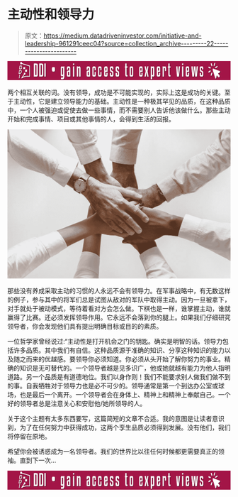 # 主动性和领导力

> 原文：<https://medium.datadriveninvestor.com/initiative-and-leadership-961291ceec04?source=collection_archive---------22----------------------->

[![](img/679701762ed40ae906f78b0ab6ce9383.png)](http://www.track.datadriveninvestor.com/IntelSplit)

两个相互关联的词。没有领导，成功是不可能实现的，实际上这是成功的关键。至于主动性，它是建立领导能力的基础。主动性是一种极其罕见的品质，在这种品质中，一个人被强迫或促使去做一些事情，而不需要别人告诉他该做什么。那些主动开始和完成事情、项目或其他事情的人，会得到生活的回报。

![](img/5b48746d0d14daac462e5d57225012b1.png)

那些没有养成采取主动的习惯的人永远不会有领导力。在军事战略中，有无数这样的例子，参与其中的将军们总是试图从敌对的军队中取得主动。因为一旦被拿下，对手就处于被动模式，等待着看对方会怎么做。下棋也是一样，谁掌握主动，谁就赢得了比赛。还必须发挥领导作用。它永远不会落到你的腿上。如果我们仔细研究领导者，你会发现他们具有提出明确目标或目的的素质。

一位哲学家曾经说过:“主动性是打开机会之门的钥匙。确实是明智的话。领导力包括许多品质。其中我们有自信。这种品质源于准确的知识、分享这种知识的能力以及随之而来的优越感。要领导你必须知道。你必须从头开始了解你努力的事业。精确的知识是无可替代的。一个领导者越是见多识广，他或她就越有能力为他人指明道路。另一个品质是有道德地位。我们以身作则！我们不能要求别人做我们做不到的事。自我牺牲对于领导力也是必不可少的。领导通常是第一个到达办公室或球场，也是最后一个离开。一个领导者会在身体上、精神上和精神上奉献自己。一个好的领导者总是注意关心和安慰他/她所领导的人。

关于这个主题有太多东西要写，这篇简短的文章不合适。我的意图是让读者意识到，为了在任何努力中获得成功，这两个孪生品质必须得到发展。没有他们，我们将停留在原地。

希望你会被诱惑成为一名领导者。我们的世界比以往任何时候都更需要真正的领袖。直到下一次…

[![](img/679701762ed40ae906f78b0ab6ce9383.png)](http://www.track.datadriveninvestor.com/IntelSplit)
